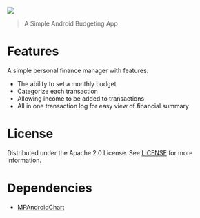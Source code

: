 ![](.github/iyb_banner.png)
> A Simple Android Budgeting App
# Features 
A simple personal finance manager with features:
- The ability to set a monthly budget
- Categorize each transaction
- Allowing income to be added to transactions
- All in one transaction log for easy view of financial summary
# License
Distributed under the Apache 2.0 License. See [LICENSE](LICENSE) for more information.
# Dependencies
- [MPAndroidChart](https://github.com/PhilJay/MPAndroidChart)
